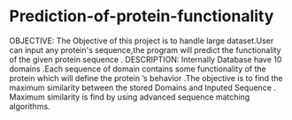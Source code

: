 # Prediction-of-protein-functionality
OBJECTIVE:
The Objective of this project is to handle large dataset.User can input any protein's sequence,the program will predict the functionality of the given protein sequence .
DESCRIPTION:
Internally  Database have 10 domains .Each sequence of domain contains some functionality of the protein which will define the protein ’s behavior .The objective is  to find the maximum similarity between the stored Domains and Inputed Sequence . Maximum similarity is find by using advanced sequence matching algorithms.

